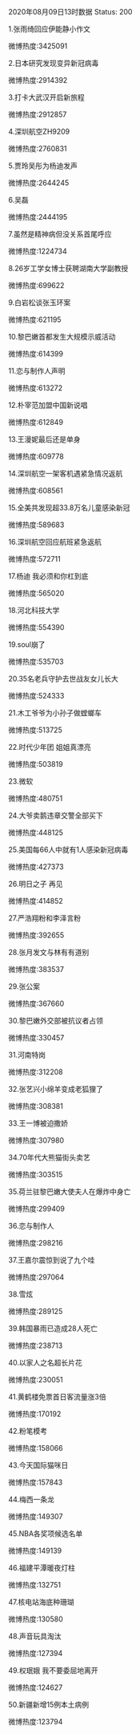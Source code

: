 2020年08月09日13时数据
Status: 200

1.张雨绮回应伊能静小作文

微博热度:3425091

2.日本研究发现变异新冠病毒

微博热度:2914392

3.打卡大武汉开启新旅程

微博热度:2912857

4.深圳航空ZH9209

微博热度:2760831

5.贾玲吴彤为杨迪发声

微博热度:2644245

6.吴磊

微博热度:2444195

7.虽然是精神病但没关系首尾呼应

微博热度:1224734

8.26岁工学女博士获聘湖南大学副教授

微博热度:699622

9.白岩松谈张玉环案

微博热度:621195

10.黎巴嫩首都发生大规模示威活动

微博热度:614399

11.恋与制作人声明

微博热度:613272

12.朴宰范加盟中国新说唱

微博热度:612849

13.王漫妮最后还是单身

微博热度:609778

14.深圳航空一架客机遇紧急情况返航

微博热度:608561

15.全美共发现超33.8万名儿童感染新冠

微博热度:589683

16.深圳航空回应航班紧急返航

微博热度:572711

17.杨迪 我必须和你杠到底

微博热度:565020

18.河北科技大学

微博热度:554390

19.soul崩了

微博热度:535703

20.35名老兵守护去世战友女儿长大

微博热度:524333

21.木工爷爷为小孙子做螳螂车

微博热度:513725

22.时代少年团 姐姐真漂亮

微博热度:503819

23.微软

微博热度:480751

24.大爷卖鹅违章交警全部买下

微博热度:448125

25.美国每66人中就有1人感染新冠病毒

微博热度:427373

26.明日之子 再见

微博热度:414852

27.严浩翔粉和李泽言粉

微博热度:392655

28.张月发文与林有有道别

微博热度:383537

29.张公案

微博热度:367660

30.黎巴嫩外交部被抗议者占领

微博热度:330457

31.河南特岗

微博热度:312208

32.张艺兴小绵羊变成老狐狸了

微博热度:308381

33.王一博被迫撒娇

微博热度:307980

34.70年代大熊猫街头卖艺

微博热度:303515

35.荷兰驻黎巴嫩大使夫人在爆炸中身亡

微博热度:299409

36.恋与制作人

微博热度:298216

37.王嘉尔震惊到说了九个哇

微博热度:297064

38.雪炫

微博热度:289125

39.韩国暴雨已造成28人死亡

微博热度:238713

40.以家人之名超长片花

微博热度:230051

41.黄鹤楼免票首日客流量涨3倍

微博热度:170192

42.粉笔模考

微博热度:158066

43.今天国际猫咪日

微博热度:157843

44.梅西一条龙

微博热度:149307

45.NBA各奖项候选名单

微博热度:149139

46.福建平潭暖夜灯柱

微博热度:132751

47.核电站海底种珊瑚

微博热度:130580

48.声音玩具淘汰

微博热度:127394

49.权珉娥 我不要委屈地离开

微博热度:124627

50.新疆新增15例本土病例

微博热度:123794

